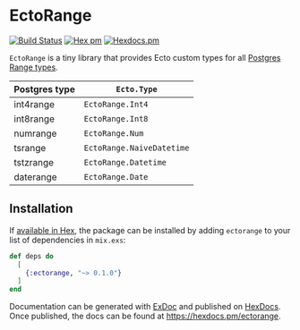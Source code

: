 # EctoRange

[![Build Status](https://github.com/bitfo/ectorange/workflows/CI/badge.svg?branch=main)](https://github.com/bitfo/ectorange/actions) [![Hex pm](https://img.shields.io/hexpm/v/ectorange.svg?style=flat)](https://hex.pm/packages/ectorange) [![Hexdocs.pm](https://img.shields.io/badge/hex-docs-lightgreen.svg)](https://hexdocs.pm/ectorange/)

<!-- MDOC !-->

`EctoRange` is a tiny library that provides Ecto custom types for all [Postgres Range types](https://www.postgresql.org/docs/current/rangetypes.html).

| Postgres type | `Ecto.Type`               |
| ------------- | ------------------------- |
| int4range     | `EctoRange.Int4`          |
| int8range     | `EctoRange.Int8`          |
| numrange      | `EctoRange.Num`           |
| tsrange       | `EctoRange.NaiveDatetime` |
| tstzrange     | `EctoRange.Datetime`      |
| daterange     | `EctoRange.Date`          |

## Installation

If [available in Hex](https://hex.pm/docs/publish), the package can be installed
by adding `ectorange` to your list of dependencies in `mix.exs`:

```elixir
def deps do
  [
    {:ectorange, "~> 0.1.0"}
  ]
end
```

Documentation can be generated with [ExDoc](https://github.com/elixir-lang/ex_doc)
and published on [HexDocs](https://hexdocs.pm). Once published, the docs can
be found at <https://hexdocs.pm/ectorange>.
